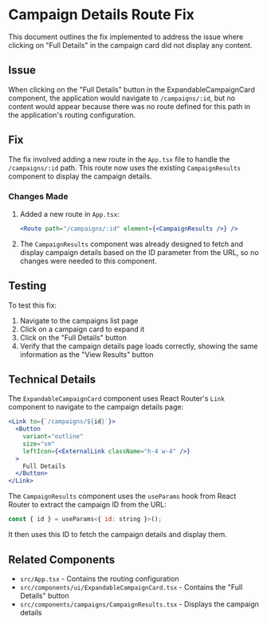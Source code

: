 # Campaign Details Route Fix

This document outlines the fix implemented to address the issue where clicking on "Full Details" in the campaign card did not display any content.

## Issue

When clicking on the "Full Details" button in the ExpandableCampaignCard component, the application would navigate to `/campaigns/:id`, but no content would appear because there was no route defined for this path in the application's routing configuration.

## Fix

The fix involved adding a new route in the `App.tsx` file to handle the `/campaigns/:id` path. This route now uses the existing `CampaignResults` component to display the campaign details.

### Changes Made

1. Added a new route in `App.tsx`:
   ```jsx
   <Route path="/campaigns/:id" element={<CampaignResults />} />
   ```

2. The `CampaignResults` component was already designed to fetch and display campaign details based on the ID parameter from the URL, so no changes were needed to this component.

## Testing

To test this fix:

1. Navigate to the campaigns list page
2. Click on a campaign card to expand it
3. Click on the "Full Details" button
4. Verify that the campaign details page loads correctly, showing the same information as the "View Results" button

## Technical Details

The `ExpandableCampaignCard` component uses React Router's `Link` component to navigate to the campaign details page:

```jsx
<Link to={`/campaigns/${id}`}>
  <Button 
    variant="outline" 
    size="sm"
    leftIcon={<ExternalLink className="h-4 w-4" />}
  >
    Full Details
  </Button>
</Link>
```

The `CampaignResults` component uses the `useParams` hook from React Router to extract the campaign ID from the URL:

```jsx
const { id } = useParams<{ id: string }>();
```

It then uses this ID to fetch the campaign details and display them.

## Related Components

- `src/App.tsx` - Contains the routing configuration
- `src/components/ui/ExpandableCampaignCard.tsx` - Contains the "Full Details" button
- `src/components/campaigns/CampaignResults.tsx` - Displays the campaign details
